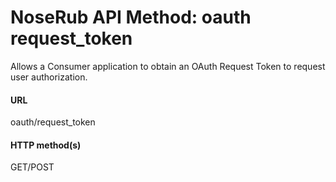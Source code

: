 # NoseRub API Method: oauth request\_token #

Allows a Consumer application to obtain an OAuth Request Token to request user authorization.

#### URL ####
oauth/request\_token

#### HTTP method(s) ####
GET/POST